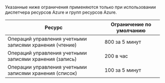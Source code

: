 Указанные ниже ограничения применяются только при использовании диспетчера ресурсов Azure и групп ресурсов Azure.

| Ресурс | Ограничение по умолчанию |
| --- | --- |
| Операций управления учетными записями хранения (чтение) |800 за 5 минут |
| Операций управления учетными записями хранения (запись) |200 в час |
| Операции управления учетными записями хранения (список) |100 за 5 минут |

